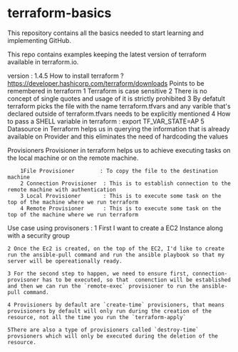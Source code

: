 # terraform-basics
This repository contains all the basics needed to start learning and implementing GitHub.

This repo contains examples keeping the latest version of terraform available in terraform.io.

version : 1.4.5
How to install terraform ?
        https://developer.hashicorp.com/terraform/downloads
Points to be remembered in terraform
    1 Terraform is case sensitive 
    2 There is no concept of single quotes and usage of it is strictly prohibited
    3 By defatult terraform picks the file with the name terraform.tfvars and any varible that's declared outside of terraform.tfvars needs to be        explicitly mentioned
    4 How to pass a SHELL variable in terraform : export TF_VAR_STATE=AP
    5 Datasource in Terraform helps us in querying the information that is already available on Provider and this eliminates the need of hardcoding the values

Provisioners
Provisioner in terraform helps us to achieve executing tasks on the local machine or on the remote machine.


        1File Provisioner        : To copy the file to the destination machine 
        2 Connection Provisioner  : This is to establish connection to the remote machine with authentication
        3 Local Provisioner       : This is to execute some task on the top of the machine where we run terraform
        4 Remote Provisioner      : This is to execute some task on the top of the machine where we run terraform

Use case using provisoners :
    1 First I want to create a EC2 Instance along with a security group

    2 Once the Ec2 is created, on the top of the EC2, I'd like to create run the ansible-pull command and run the ansible playbook so that my server will be opereationally ready.

    3 For the second step to happen, we need to ensure first, connection-provisoner has to be executed, so that  conenction will be established and then we can run the `remote-exec` provisioner to run the ansible-pull command.

    4 Provisioners by default are `create-time` provisioners, that means provisioners by default will only run during the creation of the resource, not all the time you run the `terraform-apply`

    5There are also a type of provisioners called `destroy-time` provsioners which will only be executed during the deletion of the resource.

